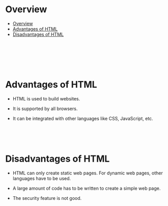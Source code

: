 # Overview

- [Overview](#overview)
- [Advantages of HTML](#advantages-of-html)
- [Disadvantages of HTML](#disadvantages-of-html)

&nbsp;

&nbsp;

&nbsp;

# Advantages of HTML

- HTML is used to build websites.

- It is supported by all browsers.

- It can be integrated with other languages like CSS, JavaScript, etc.

&nbsp;

&nbsp;

# Disadvantages of HTML

- HTML can only create static web pages. For dynamic web pages, other languages have to be used.

- A large amount of code has to be written to create a simple web page.

- The security feature is not good.
